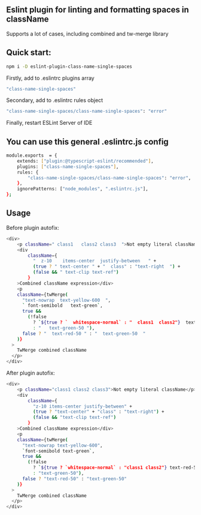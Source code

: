 ## Eslint plugin for linting and formatting spaces in className

Supports a lot of cases, including combined and tw-merge library

## Quick start:

```bash
npm i -D eslint-plugin-class-name-single-spaces
```

Firstly, add to .eslintrc plugins array

```bash
"class-name-single-spaces"
```

Secondary, add to .eslintrc rules object

```bash
"class-name-single-spaces/class-name-single-spaces": "error"
```

Finally, restart ESLint Server of IDE

## You can use this general .eslintrc.js config

```bash
module.exports  = {
	extends: ["plugin:@typescript-eslint/recommended"],
	plugins: ["class-name-single-spaces"],
	rules: {
		"class-name-single-spaces/class-name-single-spaces": "error",
	},
	ignorePatterns: ["node_modules", ".eslintrc.js"],
};
```

## Usage
Before plugin autofix:
```bash
<div>
    <p className=" class1   class2 class3  ">Not empty literal className</p>
    <div
        className={
          "  z-10    items-center  justify-between   " +
          (true ? " text-center " + "  class" : "text-right  ") +
          (false && " text-clip text-ref")
        }
    >Combined className expression</div>
    <p
    className={twMerge(
      "text-nowrap  text-yellow-600  ",
      ` font-semibold   text-green`,
      true &&
        (!false
          ? `${true ? `  whitespace-normal` : "  class1  class2"}  text-red-50`
          : "   text-green-50 "),
      false ? "  text-red-50 " : "  text-green-50  "
    )}
  >
    TwMerge combined className
  </p>
</div>
```
After plugin autofix:
```bash
<div>
    <p className="class1 class2 class3">Not empty literal className</p>
    <div
        className={
          "z-10 items-center justify-between" +
          (true ? "text-center" + "class" : "text-right") +
          (false && "text-clip text-ref")
        }
    >Combined className expression</div>
    <p
    className={twMerge(
      "text-nowrap text-yellow-600",
      `font-semibold text-green`,
      true &&
        (!false
          ? `${true ? `whitespace-normal` : "class1 class2"} text-red-50`
          : "text-green-50"),
      false ? "text-red-50" : "text-green-50"
    )}
  >
    TwMerge combined className
  </p>
</div>
```
